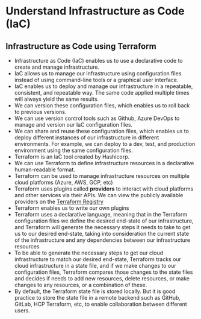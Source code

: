 # Understand Infrastructure as Code (IaC)

## Infrastructure as Code using Terraform

- Infrastructure as Code (IaC) enables us to use a declarative code to create and manage infrastructure.
- IaC allows us to manage our infrastructure using configuration files instead of using command-line tools or a graphical user interface.
- IaC enables us to deploy and manage our infrastructure in a repeatable, consistent, and repeatable way. The same code applied multiple times will always yield the same results.
- We can version these configuration files, which enables us to roll back to previous versions.
- We can use version control tools such as Github, Azure DevOps to manage and version our IaC configuration files.
- We can share and reuse these configuration files, which enables us to deploy different instances of our infrastructure in different environments. For example, we can deploy to a dev, test, and production environment using the same configuration files.
- Terraform is an IaC tool created by Hashicorp.
- We can use Terraform to define infrastructure resources in a declarative human-readable format.
- Terraform can be used to manage infrastructure resources on multiple cloud platforms (Azure, AWS, GCP, etc)
- Terraform uses plugins called **providers** to interact with cloud platforms and other services via their APIs. We can view the publicly available providers on the [Terraform Registry](https://registry.terraform.io/browse/providers?product_intent=terraform)
- Terraform enables us to write our own plugins
- Terraform uses a declarative language, meaning that in the Terraform configuration files we define the desired end-state of our infrastructure, and Terraform will generate the necessary steps it needs to take to get us to our desired end-state, taking into consideration the current state of the infrastructure and any dependencies between our infrastructure resources
- To be able to generate the necessary steps to get our cloud infrastructure to match our desired end-state, Terraform tracks our cloud infrastructure in a state file, and if we make changes to our configuration files, Terraform compares those changes to the state files and decides if needs to add new resources, delete resources, or make changes to any resources, or a combination of these.
- By default, the Terraform state file is stored locally. But it is good practice to store the state file in a remote backend such as GitHub, GitLab, HCP Terraform, etc, to enable collaboration between different users.
